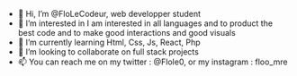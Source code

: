 - 👋 Hi, I’m @FloLeCodeur, web developper student 
- 👀 I’m interested in I am interested in all languages and to product the best code and to make good interactions and good visuals
- 🌱 I’m currently learning Html, Css, Js, React, Php
- 💞️ I’m looking to collaborate on full stack projects
- 📫 You can reach me on my twitter : @Flole0, or my instagram : floo_mre

<!---
FloLeCodeur/FloLeCodeur is a ✨ special ✨ repository because its `README.md` (this file) appears on your GitHub profile.
You can click the Preview link to take a look at your changes.
--->
